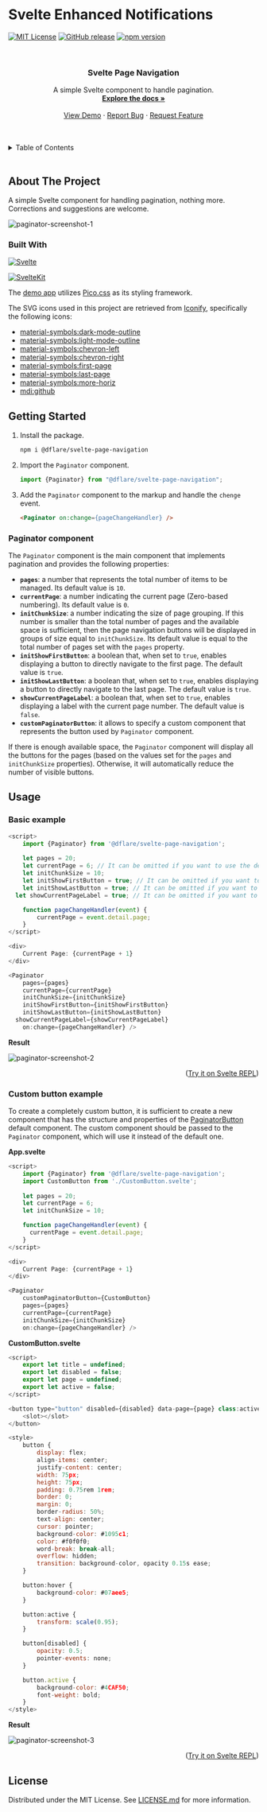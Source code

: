 # Svelte Enhanced Notifications

<!-- SHIELDS -->
[![MIT License][license-shield]][license-url]
[![GitHub release][github-release-shield]][github-release-url]
[![npm version][npm-version-shield]][npm-url]

<!-- Title -->
<br />
<div align="center">
    <h3 align="center">Svelte Page Navigation</h3>
    <p align="center">
        A simple Svelte component to handle pagination.
    <br />
    <a href="https://github.com/francescodessi/svelte-page-navigation"><strong>Explore the docs »</strong></a>
    <br />
    <br />
    <a href="https://francescodessi.github.io/svelte-page-navigation/" target="_blank">View Demo</a>
    ·
    <a href="https://github.com/francescodessi/svelte-page-navigation/issues">Report Bug</a>
    ·
    <a href="https://github.com/francescodessi/svelte-page-navigation/issues">Request Feature</a>
  </p>
</div>
<br />

<!-- TABLE OF CONTENTS -->
<br />
<details>
  <summary>Table of Contents</summary>
  <ol>
    <li>
      <a href="#about-the-project">About The Project</a>
      <ul>
        <li><a href="#built-with">Built With</a></li>
      </ul>
    </li>
    <li>
      <a href="#getting-started">Getting Started</a>
      <ul>
        <li><a href="#paginator-component">Paginator component</a></li>
      </ul>
    </li>    
    <li>
      <a href="#usage">Usage</a>
      <ul>
        <li><a href="#basic-example">Basic example</a></li>
        <li><a href="#custom-button-example">Custom button example</a></li>
      </ul>
    </li>
  </ol>
</details>
<br />

<!-- ABOUT THE PROJECT -->
## About The Project
A simple Svelte component for handling pagination, nothing more. Corrections and suggestions are welcome.

![paginator-screenshot-1]


### Built With
[![Svelte][svelte-shield]][Svelte-url]

[![SvelteKit][svelteKit-shield]][SvelteKit-url]

The <a href="https://francescodessi.github.io/svelte-page-navigation/" target="_blank">demo app</a> utilizes <a href="https://picocss.com/" target="_blank">Pico.css</a> as its styling framework.

The SVG icons used in this project are retrieved from <a href="https://iconify.design/" target="_blank">Iconify</a>, specifically the following icons:
- <a href="https://icon-sets.iconify.design/material-symbols/dark-mode-outline/" target="_blank">material-symbols:dark-mode-outline</a>
- <a href="https://icon-sets.iconify.design/material-symbols/light-mode-outline/" target="_blank">material-symbols:light-mode-outline</a>
- <a href="https://icon-sets.iconify.design/material-symbols/chevron-left/" target="_blank">material-symbols:chevron-left</a>
- <a href="https://icon-sets.iconify.design/material-symbols/chevron-right/" target="_blank">material-symbols:chevron-right</a>
- <a href="https://icon-sets.iconify.design/material-symbols/first-page/" target="_blank">material-symbols:first-page</a>
- <a href="https://icon-sets.iconify.design/material-symbols/last-page/" target="_blank">material-symbols:last-page</a>
- <a href="https://icon-sets.iconify.design/?query=material-symbols%3Amore-horiz" target="_blank">material-symbols:more-horiz</a>
- <a href="https://icon-sets.iconify.design/mdi/github/" target="_blank">mdi:github</a>


<!-- GETTING STARTED -->
## Getting Started
1. Install the package.
   ```sh
   npm i @dflare/svelte-page-navigation
   ```

2. Import the `Paginator` component.
   ```js
   import {Paginator} from "@dflare/svelte-page-navigation";
   ```

3. Add the `Paginator` component to the markup and handle the `chenge` event.
   ```html
   <Paginator on:change={pageChangeHandler} />
   ```

### Paginator component
The `Paginator` component is the main component that implements pagination and provides the following properties:

* **`pages`**: a number that represents the total number of items to be managed. Its default value is `10`.
* **`currentPage`**: a number indicating the current page (Zero-based numbering). Its default value is `0`.
* **`initChunkSize`**: a number indicating the size of page grouping. If this number is smaller than the total number of pages and the available space is sufficient, then the page navigation buttons will be displayed in groups of size equal to `initChunkSize`. Its default value is equal to the total number of pages set with the `pages` property.
* **`initShowFirstButton`**: a boolean that, when set to `true`, enables displaying a button to directly navigate to the first page. The default value is `true`.
* **`initShowLastButton`**: a boolean that, when set to `true`, enables displaying a button to directly navigate to the last page. The default value is `true`.
* **`showCurrentPageLabel`**: a boolean that, when set to `true`, enables displaying a label with the current page number. The default value is `false`.
* **`customPaginatorButton`**: it allows to specify a custom component that represents the button used by `Paginator` component.

If there is enough available space, the `Paginator` component will display all the buttons for the pages (based on the values set for the `pages` and `initChunkSize` properties). Otherwise, it will automatically reduce the number of visible buttons.

<!-- USAGE EXAMPLES -->
## Usage

### Basic example

```js
<script>
	import {Paginator} from '@dflare/svelte-page-navigation';
	
	let pages = 20;
	let currentPage = 6; // It can be omitted if you want to use the default value of 0 (Zero-based numbering)
	let initChunkSize = 10;
	let initShowFirstButton = true; // It can be omitted if you want to use the default value of true 
	let initShowLastButton = true; // It can be omitted if you want to use the default value of true
  let showCurrentPageLabel = true; // It can be omitted if you want to use the default value of false

	function pageChangeHandler(event) {
		currentPage = event.detail.page;
	}
</script>

<div>
	Current Page: {currentPage + 1}
</div>

<Paginator 
	pages={pages}
	currentPage={currentPage}
	initChunkSize={initChunkSize}
	initShowFirstButton={initShowFirstButton}
	initShowLastButton={initShowLastButton}
  showCurrentPageLabel={showCurrentPageLabel}
	on:change={pageChangeHandler} />
```

**Result**

![paginator-screenshot-2]


<p align="right">(<a href="https://svelte.dev/repl/9aaf93575c8f45c2ae5525f6f1dc3874?version=3.59.1" target="_blank">Try it on Svelte REPL</a>)</p>

### Custom button example
To create a completely custom button, it is sufficient to create a new component that has the structure and properties of the <a href="https://github.com/francescodessi/svelte-page-navigation/blob/main/src/lib/components/PaginatorButton.svelte#L1" target="_blank">PaginatorButton</a> default component. The custom component should be passed to the `Paginator` component, which will use it instead of the default one.

**App.svelte**

```js
<script>
    import {Paginator} from '@dflare/svelte-page-navigation';
    import CustomButton from './CustomButton.svelte';
	
    let pages = 20;
    let currentPage = 6;
    let initChunkSize = 10;

    function pageChangeHandler(event) {
      currentPage = event.detail.page;
    }
</script>

<div>
	Current Page: {currentPage + 1}
</div>

<Paginator
    customPaginatorButton={CustomButton}
    pages={pages}
    currentPage={currentPage}
    initChunkSize={initChunkSize}
    on:change={pageChangeHandler} />
```

**CustomButton.svelte**
```js
<script>
    export let title = undefined;
    export let disabled = false;
    export let page = undefined;
    export let active = false;
</script>

<button type="button" disabled={disabled} data-page={page} class:active={active} title={title} on:click>
    <slot></slot>
</button>

<style>
    button {
        display: flex;
        align-items: center;
        justify-content: center; 
        width: 75px;
        height: 75px;
        padding: 0.75rem 1rem;
        border: 0;
        margin: 0;        
        border-radius: 50%;
        text-align: center;
        cursor: pointer;
        background-color: #1095c1;
        color: #f0f0f0;
        word-break: break-all;
        overflow: hidden;
        transition: background-color, opacity 0.15s ease;
    }

    button:hover {
        background-color: #07aee5;
    }

    button:active {
        transform: scale(0.95);
    }

    button[disabled] {
        opacity: 0.5;
        pointer-events: none;
    }

    button.active {
        background-color: #4CAF50;
        font-weight: bold;
    }
</style>
```

**Result**

![paginator-screenshot-3]

<p align="right">(<a href="https://svelte.dev/repl/e571a22de5804b8299e5c5ec28b6fd8c?version=3.59.1" target="_blank">Try it on Svelte REPL</a>)</p>

<!-- LICENSE -->
## License
Distributed under the MIT License. See [LICENSE.md][license-url] for more information.


<!-- MARKDOWN LINKS & IMAGES -->
[license-shield]: https://img.shields.io/github/license/francescodessi/svelte-page-navigation?&style=for-the-badge
[license-url]: https://github.com/francescodessi/svelte-page-navigation/blob/main/LICENSE.md
[npm-version-shield]: https://img.shields.io/npm/v/@dflare/svelte-page-navigation?logo=npm&style=for-the-badge
[npm-url]: https://www.npmjs.com/package/@dflare/svelte-page-navigation
[github-release-shield]: https://img.shields.io/github/v/release/francescodessi/svelte-page-navigation?logo=github&style=for-the-badge
[github-release-url]: https://github.com/francescodessi/svelte-page-navigation/releases/latest
[svelte-shield]: https://img.shields.io/badge/Svelte-4A4A55?style=for-the-badge&logo=svelte
[Svelte-url]: https://svelte.dev/
[svelteKit-shield]: https://img.shields.io/badge/SvelteKit-4A4A55?style=for-the-badge&logo=svelte
[SvelteKit-url]: https://kit.svelte.dev/
[paginator-screenshot-1]: https://github.com/francescodessi/svelte-page-navigation/raw/main/static/paginator-screenshot-1.png
[paginator-screenshot-2]: https://github.com/francescodessi/svelte-page-navigation/raw/main/static/paginator-screenshot-2.png
[paginator-screenshot-3]: https://github.com/francescodessi/svelte-page-navigation/raw/main/static/paginator-screenshot-3.png
